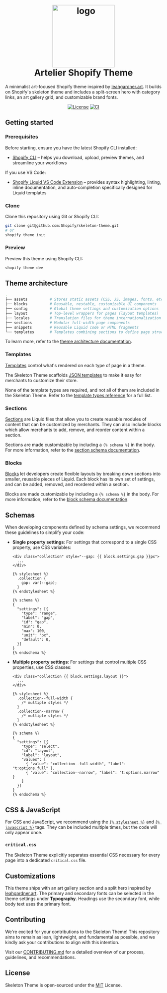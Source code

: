 <h1 align="center" style="position: relative;">
  <br>
    <img src="./assets/shoppy-x-ray.svg" alt="logo" width="200">
  <br>
  Artelier Shopify Theme
</h1>

A minimalist art-focused Shopify theme inspired by [leahgardner.art](https://leahgardner.art/). It builds on Shopify's skeleton theme and includes a split-screen hero with category links, an art gallery grid, and customizable brand fonts.

<p align="center">
  <a href="./LICENSE.md"><img src="https://img.shields.io/badge/License-MIT-green.svg" alt="License"></a>
  <a href="./actions/workflows/ci.yml"><img alt="CI" src="https://github.com/Shopify/skeleton-theme/actions/workflows/ci.yml/badge.svg"></a>
</p>

## Getting started

### Prerequisites

Before starting, ensure you have the latest Shopify CLI installed:

- [Shopify CLI](https://shopify.dev/docs/api/shopify-cli) – helps you download, upload, preview themes, and streamline your workflows

If you use VS Code:

- [Shopify Liquid VS Code Extension](https://shopify.dev/docs/storefronts/themes/tools/shopify-liquid-vscode) – provides syntax highlighting, linting, inline documentation, and auto-completion specifically designed for Liquid templates

### Clone

Clone this repository using Git or Shopify CLI:

```bash
git clone git@github.com:Shopify/skeleton-theme.git
# or
shopify theme init
```

### Preview

Preview this theme using Shopify CLI:

```bash
shopify theme dev
```

## Theme architecture

```bash
.
├── assets          # Stores static assets (CSS, JS, images, fonts, etc.)
├── blocks          # Reusable, nestable, customizable UI components
├── config          # Global theme settings and customization options
├── layout          # Top-level wrappers for pages (layout templates)
├── locales         # Translation files for theme internationalization
├── sections        # Modular full-width page components
├── snippets        # Reusable Liquid code or HTML fragments
└── templates       # Templates combining sections to define page structures
```

To learn more, refer to the [theme architecture documentation](https://shopify.dev/docs/storefronts/themes/architecture).

### Templates

[Templates](https://shopify.dev/docs/storefronts/themes/architecture/templates#template-types) control what's rendered on each type of page in a theme.

The Skeleton Theme scaffolds [JSON templates](https://shopify.dev/docs/storefronts/themes/architecture/templates/json-templates) to make it easy for merchants to customize their store.

None of the template types are required, and not all of them are included in the Skeleton Theme. Refer to the [template types reference](https://shopify.dev/docs/storefronts/themes/architecture/templates#template-types) for a full list.

### Sections

[Sections](https://shopify.dev/docs/storefronts/themes/architecture/sections) are Liquid files that allow you to create reusable modules of content that can be customized by merchants. They can also include blocks which allow merchants to add, remove, and reorder content within a section.

Sections are made customizable by including a `{% schema %}` in the body. For more information, refer to the [section schema documentation](https://shopify.dev/docs/storefronts/themes/architecture/sections/section-schema).

### Blocks

[Blocks](https://shopify.dev/docs/storefronts/themes/architecture/blocks) let developers create flexible layouts by breaking down sections into smaller, reusable pieces of Liquid. Each block has its own set of settings, and can be added, removed, and reordered within a section.

Blocks are made customizable by including a `{% schema %}` in the body. For more information, refer to the [block schema documentation](https://shopify.dev/docs/storefronts/themes/architecture/blocks/theme-blocks/schema).

## Schemas

When developing components defined by schema settings, we recommend these guidelines to simplify your code:

- **Single property settings**: For settings that correspond to a single CSS property, use CSS variables:

  ```liquid
  <div class="collection" style="--gap: {{ block.settings.gap }}px">
    ...
  </div>

  {% stylesheet %}
    .collection {
      gap: var(--gap);
    }
  {% endstylesheet %}

  {% schema %}
  {
    "settings": [{
      "type": "range",
      "label": "gap",
      "id": "gap",
      "min": 0,
      "max": 100,
      "unit": "px",
      "default": 0,
    }]
  }
  {% endschema %}
  ```

- **Multiple property settings**: For settings that control multiple CSS properties, use CSS classes:

  ```liquid
  <div class="collection {{ block.settings.layout }}">
    ...
  </div>

  {% stylesheet %}
    .collection--full-width {
      /* multiple styles */
    }
    .collection--narrow {
      /* multiple styles */
    }
  {% endstylesheet %}

  {% schema %}
  {
    "settings": [{
      "type": "select",
      "id": "layout",
      "label": "layout",
      "values": [
        { "value": "collection--full-width", "label": "t:options.full" },
        { "value": "collection--narrow", "label": "t:options.narrow" }
      ]
    }]
  }
  {% endschema %}
  ```

## CSS & JavaScript

For CSS and JavaScript, we recommend using the [`{% stylesheet %}`](https://shopify.dev/docs/api/liquid/tags#stylesheet) and [`{% javascript %}`](https://shopify.dev/docs/api/liquid/tags/javascript) tags. They can be included multiple times, but the code will only appear once.

### `critical.css`

The Skeleton Theme explicitly separates essential CSS necessary for every page into a dedicated `critical.css` file.

## Customizations

This theme ships with an art gallery section and a split hero inspired by [leahgardner.art](https://leahgardner.art/). The primary and secondary fonts can be selected in the theme settings under **Typography**. Headings use the secondary font, while body text uses the primary font.

## Contributing

We're excited for your contributions to the Skeleton Theme! This repository aims to remain as lean, lightweight, and fundamental as possible, and we kindly ask your contributions to align with this intention.

Visit our [CONTRIBUTING.md](./CONTRIBUTING.md) for a detailed overview of our process, guidelines, and recommendations.

## License

Skeleton Theme is open-sourced under the [MIT](./LICENSE.md) License.
